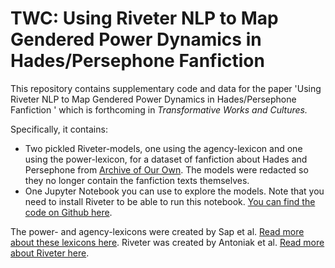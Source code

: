 # TWC: Using Riveter NLP to Map Gendered Power Dynamics in Hades/Persephone Fanfiction 

This repository contains supplementary code and data for the paper 'Using Riveter NLP to Map Gendered Power Dynamics in Hades/Persephone Fanfiction ' which is forthcoming in _Transformative Works and Cultures._ 

Specifically, it contains:
- Two pickled Riveter-models, one using the agency-lexicon and one using the power-lexicon, for a dataset of fanfiction about Hades and Persephone from [Archive of Our Own](https://archiveofourown.org/). The models were redacted so they no longer contain the fanfiction texts themselves.
- One Jupyter Notebook you can use to explore the models. Note that you need to install Riveter to be able to run this notebook. [You can find the code on Github here](https://github.com/maartensap/riveter-nlp). 


The power- and agency-lexicons were created by Sap et al. [Read more about these lexicons here](https://aclanthology.org/D17-1247/). 
Riveter was created by Antoniak et al. [Read more about Riveter here](https://aclanthology.org/2023.acl-demo.36/).
